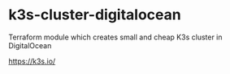 # k3s-cluster-digitalocean
Terraform  module which creates small and cheap K3s cluster in DigitalOcean

https://k3s.io/
